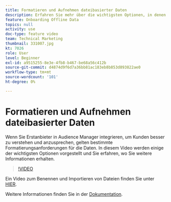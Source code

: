 ```yaml
---
title: Formatieren und Aufnehmen dateibasierter Daten
description: Erfahren Sie mehr über die wichtigsten Optionen, in denen Sie weitere Informationen erhalten, wenn Sie Erstanbieter in Audience Manager einbinden, um Ihre Kunden besser zu verstehen und anzusprechen. Erfahren Sie mehr über bestimmte Formatierungsanforderungen für die Daten.
feature: Onboarding Offline Data
topics: null
activity: use
doc-type: feature video
team: Technical Marketing
thumbnail: 331007.jpg
kt: 7026
role: User
level: Beginner
exl-id: a9515255-8e3e-4fb8-b467-be68a56c412b
source-git-commit: d4874d9f6d7a36bb81ac183eb8b853d893822ae0
workflow-type: tm+mt
source-wordcount: '101'
ht-degree: 0%

---
```


# Formatieren und Aufnehmen dateibasierter Daten

Wenn Sie Erstanbieter in Audience Manager integrieren, um Kunden besser zu verstehen und anzusprechen, gelten bestimmte Formatierungsanforderungen für die Daten. In diesem Video werden einige der wichtigsten Optionen vorgestellt und Sie erfahren, wo Sie weitere Informationen erhalten.

>[!VIDEO](https://video.tv.adobe.com/v/331007/?quality=12&learn=on)

Ein Video zum Benennen und Importieren von Dateien finden Sie unter [HIER](steps-for-ingesting-file-based-data.md).

Weitere Informationen finden Sie in der [Dokumentation](https://experienceleague.adobe.com/docs/audience-manager/user-guide/implementation-integration-guides/sending-audience-data/batch-data-transfer-process/inbound-file-contents.html?lang=de&).
